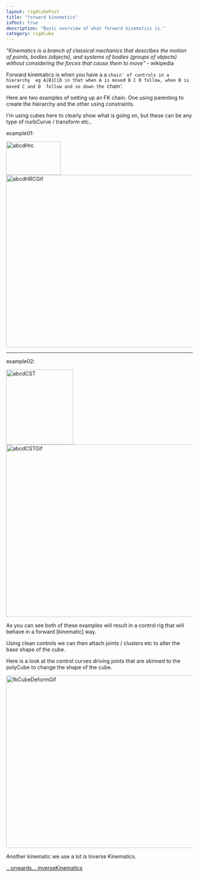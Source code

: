 ```yaml
---
layout: rigACubePost
title: "forward kinematics"
isPost: true
description: "Basic overview of what forward kinematics is."
category: rigACube
---
```


*"Kinematics is a branch of classical mechanics that describes the motion 
of points, bodies (objects), and systems of bodies (groups of objects) 
without considering the forces that cause them to move"* - wikipedia

Forward kinematics is when you have a a `chain' of controls in a hierarchy 
eg A|B|C|D in that when A is moved B C D follow, when B is moved C and D 
follow and so down the `chain'. 

Here are two examples of setting up an FK chain. One using parenting to create
the hierarchy and the other using constraints.

I'm using cubes here to clearly show what is going on, but these can be 
any type of nurbCurve / transform  etc..

example01:

<img src="http://www.anim83d.com/images/examples/ABCD_hrc.png" width="147" height="90" alt="abcdHrc">

<img src="http://www.anim83d.com/images/examples/fkHrc.gif" width="538" height="465" alt="abcdHRCGif">

<hr>

example02:

<img src="http://www.anim83d.com/images/examples/ABCD_cst.png" width="181" height="202" alt="abcdCST">

<img src="http://www.anim83d.com/images/examples/fkCST.gif" width="538" height="465" alt="abcdCSTGif">

As you can see both of these examples will result in a control rig that 
will behave in a forward [kinematic] way.

Using clean controls we can then attach joints / clusters etc to alter 
the base shape of the cube.

Here is a look at the control curves driving joints that are skinned to the
polyCube to change the shape of the cube.

<img src="http://www.anim83d.com/images/examples/cubeFKDeform.gif" width="538" height="465" alt="fkCubeDeformGif">


Another kinematic we use a lot is Inverse Kinematics.

[.. onwards... inverseKinematics](2019-09-15-inversekinematics.md)
